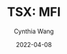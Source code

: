---
type: "report"
paper: "MFI_Cynthia_Wang.pdf"
author: "Cynthia Wang"
company: "Maple Leaf Foods"
date: "2022-04-08"
summary: "Maple Leaf Foods Inc. (MFI) is a Canadian food producer that specializes in producing processed meat, ready-to-cook, ready-to-eat meals, hog products, fresh pork and poultry. In 2017, the Company added a plant protein group into its product line, which includes plant protein products and vegan cheese. Maple Leaf Foods operates in Canada, the US and Asia."
title: "TSX: MFI"
---